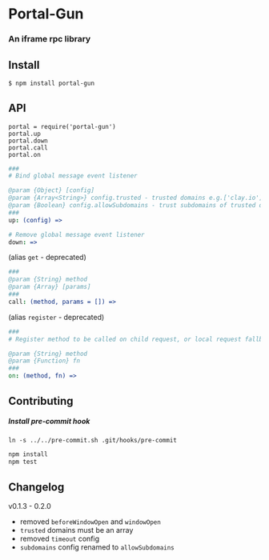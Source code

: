 # Portal-Gun

### An iframe rpc library

## Install

```bash
$ npm install portal-gun
```

## API

`portal = require('portal-gun')`  
`portal.up`  
`portal.down`  
`portal.call`  
`portal.on`  

```coffee
###
# Bind global message event listener

@param {Object} [config]
@param {Array<String>} config.trusted - trusted domains e.g.['clay.io']
@param {Boolean} config.allowSubdomains - trust subdomains of trusted domain
###
up: (config) =>
```

```coffee
# Remove global message event listener
down: =>
```

(alias `get` - deprecated)
```coffee
###
@param {String} method
@param {Array} [params]
###
call: (method, params = []) =>
```

(alias `register` - deprecated)
```coffee
###
# Register method to be called on child request, or local request fallback

@param {String} method
@param {Function} fn
###
on: (method, fn) =>
```

## Contributing

##### Install pre-commit hook

`ln -s ../../pre-commit.sh .git/hooks/pre-commit`

```bash
npm install
npm test
```

## Changelog

v0.1.3 - 0.2.0

  - removed `beforeWindowOpen` and `windowOpen`
  - `trusted` domains must be an array
  - removed `timeout` config
  - `subdomains` config renamed to `allowSubdomains`
